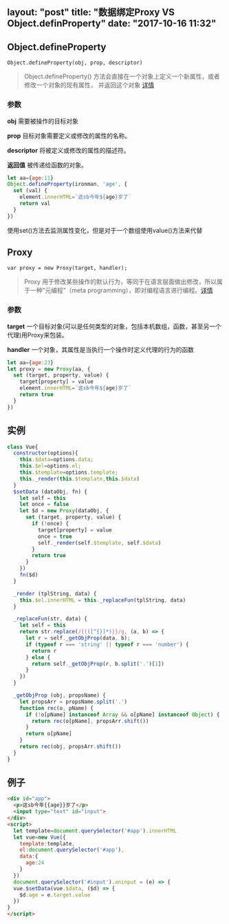 layout: "post"
title: "数据绑定Proxy VS Object.definProperty"
date: "2017-10-16 11:32"
---
## Object.defineProperty

`Object.defineProperty(obj, prop, descriptor)`
> Object.defineProperty() 方法会直接在一个对象上定义一个新属性，或者修改一个对象的现有属性， 并返回这个对象 [详情](https://developer.mozilla.org/zh-CN/docs/Web/JavaScript/Reference/Global_Objects/Object/defineProperty)

### 参数
**obj**
需要被操作的目标对象

**prop**
目标对象需要定义或修改的属性的名称。

**descriptor**
将被定义或修改的属性的描述符。

**返回值**
被传递给函数的对象。

```js
let aa={age:11}
Object.defineProperty(ironman, 'age', {
  set (val) {
    element.innerHTML=`这sb今年${age}岁了`
    return val
  }
})
```
使用set()方法去监测属性变化，但是对于一个数组使用value()方法来代替

## Proxy
`var proxy = new Proxy(target, handler);`

>Proxy 用于修改某些操作的默认行为，等同于在语言层面做出修改，所以属于一种“元编程”（meta programming），即对编程语言进行编程。[详情](https://developer.mozilla.org/zh-CN/docs/Web/JavaScript/Reference/Global_Objects/Proxy)

### 参数
**target**
一个目标对象(可以是任何类型的对象，包括本机数组，函数，甚至另一个代理)用Proxy来包装。

**handler**
一个对象，其属性是当执行一个操作时定义代理的行为的函数

```js
let aa={age:23}
let proxy = new Proxy(aa, {
  set (target, property, value) {
    target[property] = value
    element.innerHTML=`这sb今年${age}岁了`
    return true
  }
})
```

## 实例
```js
class Vue{
  constructor(options){
    this.$data=options.data;
    this.$el=options.el;
    this.$template=options.template;
    this._render(this.$template,this.$data)
  }
  $setData (dataObj, fn) {
    let self = this
    let once = false
    let $d = new Proxy(dataObj, {
      set (target, property, value) {
        if (!once) {
          target[property] = value
          once = true
          self._render(self.$template, self.$data)
        }
        return true
      }
    })
    fn($d)
  }

  _render (tplString, data) {
    this.$el.innerHTML = this._replaceFun(tplString, data)
  }

  _replaceFun(str, data) {
    let self = this
    return str.replace(/{{([^{}]*)}}/g, (a, b) => {
      let r = self._getObjProp(data, b);
      if (typeof r === 'string' || typeof r === 'number') {
        return r
      } else {
        return self._getObjProp(r, b.split('.')[1])
      }
    })
  }

  _getObjProp (obj, propsName) {
    let propsArr = propsName.split('.')
    function rec(o, pName) {
      if (!o[pName] instanceof Array && o[pName] instanceof Object) {
        return rec(o[pName], propsArr.shift())
      }
      return o[pName]
    }
    return rec(obj, propsArr.shift())
  }
}
```

## 例子
```html
<div id="app">
  <p>这sb今年{{age}}岁了</p>
  <input type="text" id="input">
</div>
<script>
  let template=document.querySelector('#app').innerHTML
  let vue=new Vue({
    template:template,
    el:document.querySelector('#app'),
    data:{
      age:24
    }
  })
  document.querySelector('#input').oninput = (e) => {
  vue.$setData(vue.$data, ($d) => {
    $d.age = e.target.value
  })
}
</script>
```
